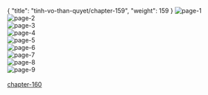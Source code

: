 { "title": "tinh-vo-than-quyet/chapter-159", "weight": 159 }
<img src="tinh-vo-than-quyet_0159_01-d0763a15de87356dba7b1877905a7703.webp" alt="page-1" origin="http://1.bp.blogspot.com/-bRvhSVRn-Tg/W0rD06zN58I/AAAAAAAAG08/NSfvcXIdFPg63Exnai664ioMn_VMPmuegCLcBGAs/s1600/1.jpg?imgmax=0"><br/>
<img src="tinh-vo-than-quyet_0159_02-ca332fa1ab1b7cc0a9818fcaf529c8a2.webp" alt="page-2" origin="http://1.bp.blogspot.com/-8p7AezVvkp4/W0rD0-NaqwI/AAAAAAAAG1A/BL08m-O7NeAHXuRqu_HKzePbv0FYPdp2QCLcBGAs/s1600/2.jpg?imgmax=0"><br/>
<img src="tinh-vo-than-quyet_0159_03-b917c130c8aaafe8ac5159f2b7a99608.webp" alt="page-3" origin="http://1.bp.blogspot.com/-b0yyjRMyKww/W0rD1lH4FJI/AAAAAAAAG1I/I8cnBuwp1bMcOstwIhlsskTsk-BtZtZ5gCLcBGAs/s1600/3.jpg?imgmax=0"><br/>
<img src="tinh-vo-than-quyet_0159_04-66a1f64a97883a4bfc982225527bc0b9.webp" alt="page-4" origin="http://1.bp.blogspot.com/-4gTKjAbJMtQ/W0rD1xxEiQI/AAAAAAAAG1M/BZy3h8EpvkUyle_xYW2C1EFkdHRwsuZuQCLcBGAs/s1600/4.jpg?imgmax=0"><br/>
<img src="tinh-vo-than-quyet_0159_05-827f3e7e8c5ca0928e380436af2e6550.webp" alt="page-5" origin="http://1.bp.blogspot.com/-lcYWz4wIpmM/W0rD2BMALCI/AAAAAAAAG1Q/EHiBswOBeWMNag8aDAbKe2sJHMkjYHM6QCLcBGAs/s1600/5.jpg?imgmax=0"><br/>
<img src="tinh-vo-than-quyet_0159_06-fd2e9cfe2068d241c93324e07272d90c.webp" alt="page-6" origin="http://1.bp.blogspot.com/-2FM_PQw3pzg/W0rD2M9ehhI/AAAAAAAAG1U/OYpsYoh4vuo3tEf-e1oFmnLSVKpErQDMQCLcBGAs/s1600/6.jpg?imgmax=0"><br/>
<img src="tinh-vo-than-quyet_0159_07-b2d0a6623e84b64015beb31e0236f812.webp" alt="page-7" origin="http://1.bp.blogspot.com/-QFUwfiG7FOo/W0rD2fdH1XI/AAAAAAAAG1Y/vkUXodc9l8k5AaFvXHtsrE3UcxSfK0VFgCLcBGAs/s1600/7.jpg?imgmax=0"><br/>
<img src="tinh-vo-than-quyet_0159_08-2509c49610d1a74e5ca4c09bf14dbd72.webp" alt="page-8" origin="http://1.bp.blogspot.com/-N0NEWCFcnHw/W0rD2zK9bwI/AAAAAAAAG1c/XhE7uxDJgL8d7KCethGsZmVMAPwzs1VaQCLcBGAs/s1600/8.jpg?imgmax=0"><br/>
<img src="tinh-vo-than-quyet_0159_09-d532ec72908aac7b2c27a51c1552822a.webp" alt="page-9" origin="http://1.bp.blogspot.com/-PFd4-vBixIQ/W0rD3Xe7WXI/AAAAAAAAG1g/KIc1F6C9WiMKlQIpf4Ly1FFSWl1Nd2jbgCLcBGAs/s1600/9.jpg?imgmax=0"><br/>
<br/><a class="nextchap" href="/tinh-vo-than-quyet/chapter-160">chapter-160</a>
